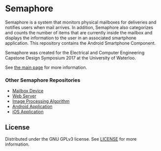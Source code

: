 # Semaphore

Semaphore is a system that monitors physical mailboxes for deliveries and notifies users when mail arrives. In addition, Semaphore also categorizes and counts the number of items that are currently inside the mailbox and displays the information to the user in an associated smartphone application.  This repository contains the Android Smartphone Component.

Semaphore was created for the Electrical and Computer Engineering Capstone Design Symposium 2017 at the University of Waterloo.

See [the main page](https://shlchoi.github.io/semaphore) for more information.

### Other Semaphore Repositories
* [Mailbox Device](https://github.com/shlchoi/semaphore-mailbox)
* [Web Server](https://github.com/shlchoi/semaphore-server)
* [Image Processing Algorithm](https://github.com/mattcwc/semaphore-algorithm)
* [Android Application](https://github.com/shlchoi/semaphore-android)
* [iOS Application](https://github.com/shlchoi/semaphore-ios)

## License

Distributed under the GNU GPLv3 license. See [LICENSE](https://github.com/shlchoi/semaphore/blob/master/LICENSE) for more information.

